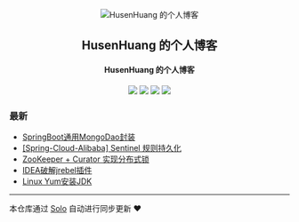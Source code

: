 <p align="center"><img alt="HusenHuang 的个人博客" src="https://static.b3log.org/images/brand/solo-32.png"></p><h2 align="center">
HusenHuang 的个人博客
</h2>

<h4 align="center">HusenHuang 的个人博客</h4>
<p align="center"><a title="HusenHuang 的个人博客" target="_blank" href="https://github.com/HusenHuang/solo-blog"><img src="https://img.shields.io/github/last-commit/HusenHuang/solo-blog.svg?style=flat-square&color=FF9900"></a>
<a title="GitHub repo size in bytes" target="_blank" href="https://github.com/HusenHuang/solo-blog"><img src="https://img.shields.io/github/repo-size/HusenHuang/solo-blog.svg?style=flat-square"></a>
<a title="Solo Version" target="_blank" href="https://github.com/b3log/solo/releases"><img src="https://img.shields.io/badge/solo-3.6.4-f1e05a.svg?style=flat-square&color=blueviolet"></a>
<a title="Hits" target="_blank" href="https://github.com/b3log/hits"><img src="https://hits.b3log.org/HusenHuang/solo-blog.svg"></a></p>

### 最新

* [SpringBoot通用MongoDao封装](http://www.limaila.com/articles/2019/09/19/1568889839384.html)
* [[Spring-Cloud-Alibaba] Sentinel 规则持久化](http://www.limaila.com/articles/2019/09/18/1568773626187.html)
* [ZooKeeper + Curator 实现分布式锁](http://www.limaila.com/articles/2019/09/17/1568706766414.html)
* [IDEA破解jrebel插件](http://www.limaila.com/articles/2019/09/16/1568621539458.html)
* [Linux Yum安装JDK](http://www.limaila.com/articles/2019/09/10/1568104578196.html)



---

本仓库通过 [Solo](https://github.com/b3log/solo) 自动进行同步更新 ❤️ 